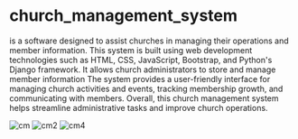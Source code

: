 # church_management_system

is a software designed to assist churches in managing their operations and member information. This system is built using web development technologies such as HTML, CSS, JavaScript, Bootstrap, and Python's Django framework. It allows church administrators to store and manage member information
The system provides a user-friendly interface for managing church activities and events, tracking membership growth, and communicating with members. Overall, this church management system helps streamline administrative tasks and improve church operations.

![cm](https://user-images.githubusercontent.com/96838769/221399704-02286364-cdb5-4fc3-98d7-219ce9aba69a.png)
![cm2](https://user-images.githubusercontent.com/96838769/221399716-cd8b6f28-324d-4cfd-8702-4fe79b47727e.png)
![cm4](https://user-images.githubusercontent.com/96838769/221399864-7498dfeb-dbf4-4a87-a249-50a42ed9db32.png)

